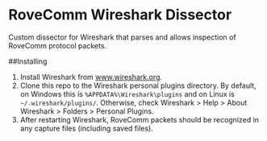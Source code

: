 # RoveComm Wireshark Dissector
Custom dissector for Wireshark that parses and allows inspection of RoveComm protocol packets.

##Installing
1. Install Wireshark from www.wireshark.org.
2. Clone this repo to the Wireshark personal plugins directory. By default, on Windows this is `%APPDATA%\Wireshark\plugins` and on Linux is `~/.wireshark/plugins/`. Otherwise, check Wireshark > Help > About Wireshark > Folders > Personal Plugins.
3. After restarting Wireshark, RoveComm packets should be recognized in any capture files (including saved files).
